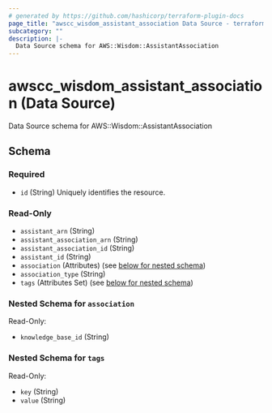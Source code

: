 ```yaml
---
# generated by https://github.com/hashicorp/terraform-plugin-docs
page_title: "awscc_wisdom_assistant_association Data Source - terraform-provider-awscc"
subcategory: ""
description: |-
  Data Source schema for AWS::Wisdom::AssistantAssociation
---
```


# awscc_wisdom_assistant_association (Data Source)

Data Source schema for AWS::Wisdom::AssistantAssociation



<!-- schema generated by tfplugindocs -->
## Schema

### Required

- `id` (String) Uniquely identifies the resource.

### Read-Only

- `assistant_arn` (String)
- `assistant_association_arn` (String)
- `assistant_association_id` (String)
- `assistant_id` (String)
- `association` (Attributes) (see [below for nested schema](#nestedatt--association))
- `association_type` (String)
- `tags` (Attributes Set) (see [below for nested schema](#nestedatt--tags))

<a id="nestedatt--association"></a>
### Nested Schema for `association`

Read-Only:

- `knowledge_base_id` (String)


<a id="nestedatt--tags"></a>
### Nested Schema for `tags`

Read-Only:

- `key` (String)
- `value` (String)
